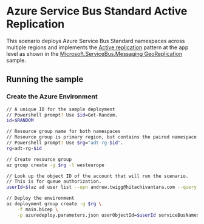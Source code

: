 # Azure Service Bus Standard Active Replication

This scenario deploys Azure Service Bus Standard namespaces across multiple regions and implements the [Active replication](https://docs.microsoft.com/en-us/azure/service-bus-messaging/service-bus-outages-disasters#active-replication) pattern at the app level as shown in the [Microsoft.ServiceBus.Messaging GeoReplication](https://github.com/Azure/azure-service-bus/tree/master/samples/DotNet/Microsoft.ServiceBus.Messaging/GeoReplication) sample.

## Running the sample

### Create the Azure Environment

```sh
// A unique ID for the sample deployment
// Powershell prompt? Use $id=Get-Random.
id=$RANDOM

// Resource group name for both namespaces
// Resource group is primary region, but contains the paired namespace in secondary region
// Powershell prompt? Use $rg="adt-rg-$id".
rg=adt-rg-$id

// Create resource group
az group create -g $rg -l westeurope

// Look up the object ID of the account that will run the scenario.
// This is for queue authorization.
userId=$(az ad user list --upn andrew.twigg@hitachivantara.com --query "[].objectId" -o tsv)

// Deploy the environment
az deployment group create -g $rg \
    -f main.bicep \
    -p azuredeploy.parameters.json userObjectId=$userId serviceBusNamespaceNamePrimary=adt-sb-$id-pri serviceBusNamespaceNameSecondary=adt-sb-$id-sec
```
